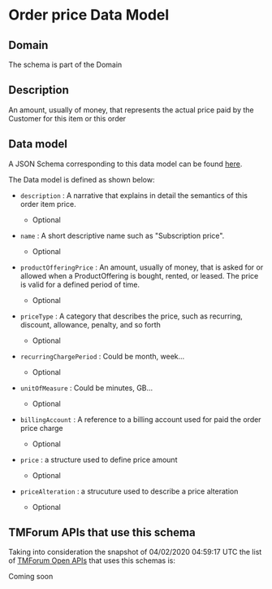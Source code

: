 # Order price Data Model

## Domain

The  schema is part of the  Domain

## Description

An amount, usually of money, that represents the actual price paid by the Customer for this item or this order

## Data model

A JSON Schema corresponding to this data model can be found
[here](https://github.com/tmforum-rand/schemas/blob/candidates/Customer/OrderPrice.schema.json).

The Data model is defined as shown below:

- `description` : A narrative that explains in detail the semantics of this order item price.

  - Optional


- `name` : A short descriptive name such as &quot;Subscription price&quot;.

  - Optional


- `productOfferingPrice` : An amount, usually of money, that is asked for or allowed when a ProductOffering is bought, rented, or leased. The price is valid for a defined period of time.

  - Optional


- `priceType` : A category that describes the price, such as recurring, discount, allowance, penalty, and so forth

  - Optional


- `recurringChargePeriod` : Could be month, week...

  - Optional


- `unitOfMeasure` : Could be minutes, GB...

  - Optional


- `billingAccount` : A reference to a billing account used for paid the order price charge

  - Optional


- `price` : a structure used to define price amount

  - Optional


- `priceAlteration` : a strucuture used to describe a price alteration

  - Optional






## TMForum APIs that use this schema

Taking into consideration the snapshot of 04/02/2020 04:59:17 UTC the list of [TMForum Open APIs](https://www.tmforum.org/open-apis/) that uses this schemas is:

Coming soon